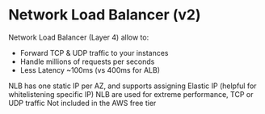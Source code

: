 # Network Load Balancer (v2)

Network Load Balancer (Layer 4) allow to:
- Forward TCP & UDP traffic to your instances
- Handle millions of requests per seconds
- Less Latency ~100ms (vs 400ms for ALB)

NLB has one static IP per AZ, and supports assigning Elastic IP (helpful for whitelistening specific IP)
NLB are used for extreme performance, TCP or UDP traffic
Not included in the AWS free tier